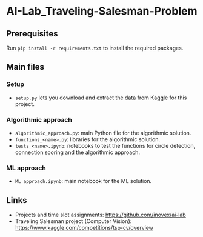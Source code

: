 # AI-Lab_Traveling-Salesman-Problem

## Prerequisites

Run `pip install -r requirements.txt` to install the required packages.

## Main files

### Setup

- `setup.py` lets you download and extract the data from Kaggle for this project.

### Algorithmic approach

- `algorithmic_approach.py`: main Python file for the algorithmic solution.
- `functions_<name>.py`: libraries for the algorithmic solution.
- `tests_<name>.ipynb`: notebooks to test the functions for circle detection, connection scoring and the algorithmic approach.

### ML approach

- `ML approach.ipynb`: main notebook for the ML solution.

## Links

- Projects and time slot assignments:
  https://github.com/inovex/ai-lab
- Traveling Salesman project (Computer Vision):
  https://www.kaggle.com/competitions/tsp-cv/overview
